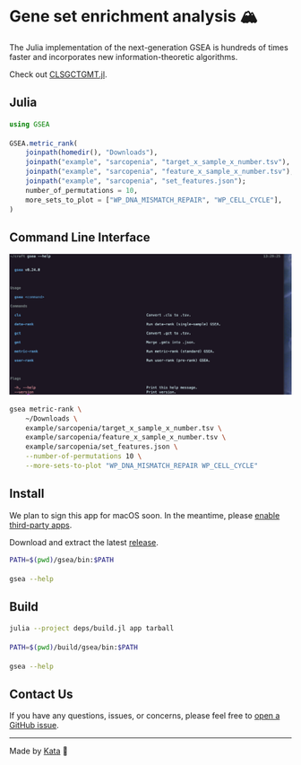 # Gene set enrichment analysis 🏔️

The Julia implementation of the next-generation GSEA is hundreds of times faster and incorporates new information-theoretic algorithms.

Check out [CLSGCTGMT.jl](https://github.com/GSEA-MSigDB/CLSGCTGMT.jl).

## Julia

```julia
using GSEA

GSEA.metric_rank(
    joinpath(homedir(), "Downloads"),
    joinpath("example", "sarcopenia", "target_x_sample_x_number.tsv"),
    joinpath("example", "sarcopenia", "feature_x_sample_x_number.tsv"),
    joinpath("example", "sarcopenia", "set_features.json");
    number_of_permutations = 10,
    more_sets_to_plot = ["WP_DNA_MISMATCH_REPAIR", "WP_CELL_CYCLE"],
)
```

## Command Line Interface

![The screenshot of the help command](media/help.png)

```bash
gsea metric-rank \
    ~/Downloads \
    example/sarcopenia/target_x_sample_x_number.tsv \
    example/sarcopenia/feature_x_sample_x_number.tsv \
    example/sarcopenia/set_features.json \
    --number-of-permutations 10 \
    --more-sets-to-plot "WP_DNA_MISMATCH_REPAIR WP_CELL_CYCLE"
```

## Install

We plan to sign this app for macOS soon.
In the meantime, please [enable third-party apps](https://support.apple.com/en-us/102445#openanyway).

Download and extract the latest [release](https://github.com/GSEA-MSigDB/GSEA.jl/releases/latest).

```bash
PATH=$(pwd)/gsea/bin:$PATH

gsea --help
```

## Build

```bash
julia --project deps/build.jl app tarball

PATH=$(pwd)/build/gsea/bin:$PATH

gsea --help
```

## Contact Us

If you have any questions, issues, or concerns, please feel free to [open a GitHub issue](https://github.com/GSEA-MSigDB/GSEA.jl/issues/new/choose).

---

Made by [Kata](https://github.com/KwatMDPhD/Kata.jl) 🥋
